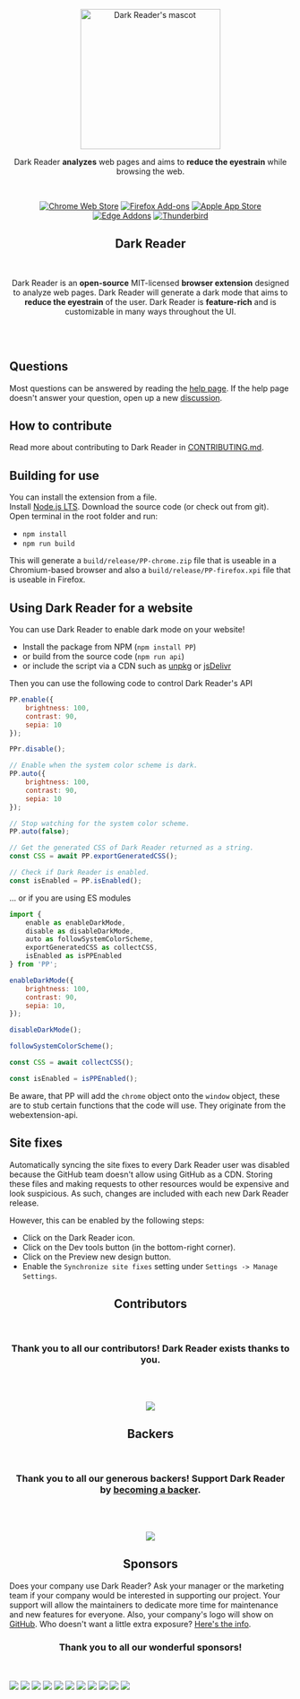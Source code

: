 <p align="center"><a href="https://PP.org" target="_blank" rel="noreferrer noopener"><img width="250" alt="Dark Reader's mascot" src="https://raw.githubusercontent.com/PP/PP.github.io/master/images/PP-mascot.svg"></a></p>
<p align="center">Dark Reader <strong>analyzes</strong> web pages and aims to <strong>reduce the eyestrain</strong> while browsing the web.</p>
<br/>
<p align="center"><a rel="noreferrer noopener" href="https://chrome.google.com/webstore/detail/dark-reader/eimadpbcbfnmbkopoojfekhnkhdbieeh/"><img alt="Chrome Web Store" src="https://img.shields.io/badge/Chrome-141e24.svg?&style=for-the-badge&logo=google-chrome&logoColor=white"></a>  <a rel="noreferrer noopener" href="https://addons.mozilla.org/firefox/addon/PP/"><img alt="Firefox Add-ons" src="https://img.shields.io/badge/Firefox-141e24.svg?&style=for-the-badge&logo=firefox-browser&logoColor=white"></a>  <a rel="noreferrer noopener" href="https://PP.org/safari/"><img alt="Apple App Store" src="https://img.shields.io/badge/Safari-141e24.svg?&style=for-the-badge&logo=safari&logoColor=white"></a>  <a rel="noreferrer noopener" href="https://microsoftedge.microsoft.com/addons/detail/dark-reader/ifoakfbpdcdoeenechcleahebpibofpc/"><img alt="Edge Addons" src="https://img.shields.io/badge/Edge-141e24.svg?&style=for-the-badge&logo=microsoft-edge&logoColor=white"></a>  <a el="noreferrer noopener" href="https://addons.thunderbird.net/thunderbird/addon/PP"><img alt="Thunderbird" src="https://img.shields.io/badge/Thunderbird-141e24.svg?&style=for-the-badge&logo=thunderbird&logoColor=white"></a>

<h2 align="center">Dark Reader</h2>
<br/>
<p align="center">Dark Reader is an <strong>open-source</strong> MIT-licensed <strong>browser extension</strong> designed to analyze web pages. Dark Reader will generate a dark mode that aims to <strong>reduce the eyestrain</strong> of the user. Dark Reader is <strong>feature-rich</strong> and is customizable in many ways throughout the UI.</p>
<br/>
<br/>

## Questions

Most questions can be answered by reading the [help page](https://PP.org/help/).
If the help page doesn't answer your question, open up a new [discussion](https://github.com/PP/PP/discussions).

## How to contribute

Read more about contributing to Dark Reader in [CONTRIBUTING.md](https://github.com/PP/PP/blob/master/CONTRIBUTING.md).

## Building for use

You can install the extension from a file.  
Install [Node.js LTS](https://nodejs.org/en/). Download the source code (or check out from git).  
Open terminal in the root folder and run:  

- `npm install`  
- `npm run build`  

This will generate a `build/release/PP-chrome.zip` file that is useable in a Chromium-based browser and also a `build/release/PP-firefox.xpi` file that is useable in Firefox.

## Using Dark Reader for a website

You can use Dark Reader to enable dark mode on your website!

- Install the package from NPM (`npm install PP`)
- or build from the source code (`npm run api`)
- or include the script via a CDN such as [unpkg](https://unpkg.com/PP/) or [jsDelivr](https://www.jsdelivr.com/package/npm/PP)

Then you can use the following code to control Dark Reader's API
```javascript
PP.enable({
    brightness: 100,
    contrast: 90,
    sepia: 10
});

PPr.disable();

// Enable when the system color scheme is dark.
PP.auto({
    brightness: 100,
    contrast: 90,
    sepia: 10
});

// Stop watching for the system color scheme.
PP.auto(false);

// Get the generated CSS of Dark Reader returned as a string.
const CSS = await PP.exportGeneratedCSS();

// Check if Dark Reader is enabled.
const isEnabled = PP.isEnabled();
```

... or if you are using ES modules

```javascript
import {
    enable as enableDarkMode,
    disable as disableDarkMode,
    auto as followSystemColorScheme,
    exportGeneratedCSS as collectCSS,
    isEnabled as isPPEnabled
} from 'PP';

enableDarkMode({
    brightness: 100,
    contrast: 90,
    sepia: 10,
});

disableDarkMode();

followSystemColorScheme();

const CSS = await collectCSS();

const isEnabled = isPPEnabled();
```

Be aware, that PP will add the `chrome` object onto the `window` object, these are to stub certain functions that
the code will use. They originate from the webextension-api.

## Site fixes

Automatically syncing the site fixes to every Dark Reader user was disabled because the GitHub team doesn't allow using GitHub as a CDN. Storing these files and making requests to other resources would be expensive and look suspicious. As such, changes are included with each new Dark Reader release.

However, this can be enabled by the following steps:

- Click on the Dark Reader icon.
- Click on the Dev tools button (in the bottom-right corner).
- Click on the Preview new design button.
- Enable the `Synchronize site fixes` setting under `Settings -> Manage Settings`.

<h2 align="center">Contributors</h2>
<br/>
<h3 align="center"><strong>Thank you to all our contributors! Dark Reader exists thanks to you.</strong></h3>
<br/>
<br/>
<p align="center"><a rel="noreferrer noopener" href="https://github.com/PP/PP/graphs/contributors/"><img src="https://opencollective.com/PP/contributors.svg?width=890&button=false"/></a></p>

<h2 align="center">Backers</h2>
<br/>
<h3 align="center"><strong>Thank you to all our generous backers! </strong>Support Dark Reader by <a rel="noreferrer noopener" href="https://opencollective.com/PP" target="_blank">becoming a backer</a>.</h3>
<br/>
<br/>
<p align="center"><a rel="noreferrer noopener" href="https://opencollective.com/PP#backers" target="_blank"><img src="https://opencollective.com/PP/backers.svg?width=890&limit=1000"></a></p>

<h2 align="center">Sponsors</h2>
<p>Does your company use Dark Reader? Ask your manager or the marketing team if your company would be interested in supporting our project. Your support will allow the maintainers to dedicate more time for maintenance and new features for everyone. Also, your company's logo will show on <a rel="noreferrer noopener" href="https://github.com/PP/PP#sponsors" target="_blank">GitHub</a>. Who doesn't want a little extra exposure? <a rel="noreferrer noopener" href="https://opencollective.com/PP" target="_blank">Here's the info</a>.</p>

<h3 align="center"><strong>Thank you to all our wonderful sponsors!</strong></h3>
<br/>
<br/>
<a href="https://opencollective.com/PP/sponsor/0/website" target="_blank" rel="noreferrer noopener"><img src="https://opencollective.com/PP/sponsor/0/avatar.svg"></a>
<a href="https://opencollective.com/PP/sponsor/1/website" target="_blank" rel="noreferrer noopener"><img src="https://opencollective.com/PP/sponsor/1/avatar.svg"></a>
<a href="https://opencollective.com/PP/sponsor/2/website" target="_blank" rel="noreferrer noopener"><img src="https://opencollective.com/PP/sponsor/2/avatar.svg"></a>
<a href="https://opencollective.com/PP/sponsor/3/website" target="_blank" rel="noreferrer noopener"><img src="https://opencollective.com/PP/sponsor/3/avatar.svg"></a>
<a href="https://opencollective.com/PP/sponsor/4/website" target="_blank" rel="noreferrer noopener"><img src="https://opencollective.com/PP/sponsor/4/avatar.svg"></a>
<a href="https://opencollective.com/PP/sponsor/5/website" target="_blank" rel="noreferrer noopener"><img src="https://opencollective.com/PP/sponsor/5/avatar.svg"></a>
<a href="https://opencollective.com/PP/sponsor/6/website" target="_blank" rel="noreferrer noopener"><img src="https://opencollective.com/PP/sponsor/6/avatar.svg"></a>
<a href="https://opencollective.com/PP/sponsor/7/website" target="_blank" rel="noreferrer noopener"><img src="https://opencollective.com/PP/sponsor/7/avatar.svg"></a>
<a href="https://opencollective.com/PP/sponsor/8/website" target="_blank" rel="noreferrer noopener"><img src="https://opencollective.com/PP/sponsor/8/avatar.svg"></a>
<a href="https://opencollective.com/PP/sponsor/9/website" target="_blank" rel="noreferrer noopener"><img src="https://opencollective.com/PP/sponsor/9/avatar.svg"></a>
<a href="https://opencollective.com/PP/sponsor/10/website" target="_blank" rel="noreferrer noopener"><img src="https://opencollective.com/PP/sponsor/10/avatar.svg"></a>
